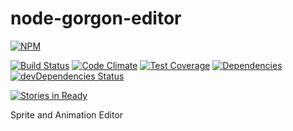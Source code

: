 # node-gorgon-editor
[![NPM](https://nodei.co/npm/gorgon-editor.png)](https://nodei.co/npm/gorgon-editor/)

[![Build Status](https://travis-ci.org/cantidio/node-gorgon-editor.svg?branch=master)](https://travis-ci.org/cantidio/node-gorgon-editor)
[![Code Climate](https://codeclimate.com/github/cantidio/node-gorgon-editor/badges/gpa.svg)](https://codeclimate.com/github/cantidio/node-gorgon-editor)
[![Test Coverage](https://codeclimate.com/github/cantidio/node-gorgon-editor/badges/coverage.svg)](https://codeclimate.com/github/cantidio/node-gorgon-editor/coverage)
[![Dependencies](https://david-dm.org/cantidio/node-gorgon-editor.svg)](https://david-dm.org/cantidio/node-gorgon-editor)
[![devDependencies Status](https://david-dm.org/cantidio/node-gorgon-editor/dev-status.svg)](https://david-dm.org/cantidio/node-gorgon-editor#info=devDependencies)

[![Stories in Ready](https://badge.waffle.io/cantidio/node-gorgon-editor.svg?label=ready&title=Ready)](http://waffle.io/cantidio/node-gorgon-editor)

Sprite and Animation Editor
